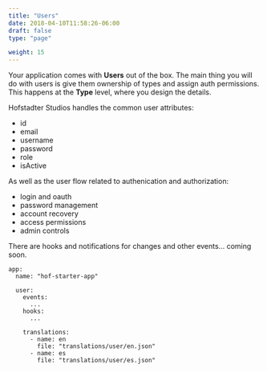 ```yaml
---
title: "Users"
date: 2018-04-10T11:58:26-06:00
draft: false
type: "page"

weight: 15
---
```


Your application comes with __Users__ out of the box.
The main thing you will do with users
is give them ownership of types
and assign auth permissions.
This happens at the __Type__ level,
where you design the details.

Hofstadter Studios handles the common user attributes:

- id
- email
- username
- password
- role
- isActive

As well as the user flow related to authenication and authorization:

- login and oauth
- password management
- account recovery
- access permissions
- admin controls

There are hooks and notifications for changes and other events...
coming soon.

```
app:
  name: "hof-starter-app"

  user:
    events:
      ...
    hooks:
      ...

    translations:
      - name: en
        file: "translations/user/en.json"
      - name: es
        file: "translations/user/es.json"
```

